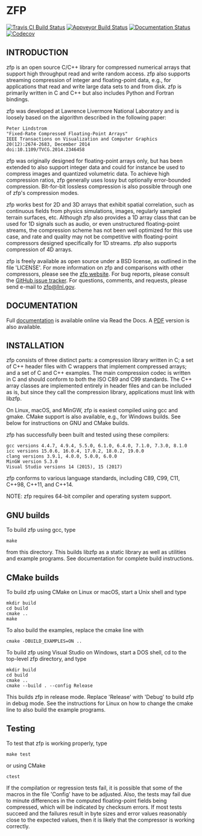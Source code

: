 ZFP
===
[![Travis CI Build Status](https://travis-ci.org/LLNL/zfp.svg?branch=develop)](https://travis-ci.org/LLNL/zfp)
[![Appveyor Build Status](https://ci.appveyor.com/api/projects/status/github/LLNL/zfp?branch=develop&svg=true)](https://ci.appveyor.com/project/salasoom/zfp)
[![Documentation Status](https://readthedocs.org/projects/zfp/badge/?version=release0.5.5)](https://zfp.readthedocs.io/en/release0.5.5/?badge=release0.5.5)
[![Codecov](https://codecov.io/gh/LLNL/zfp/branch/develop/graph/badge.svg)](https://codecov.io/gh/LLNL/zfp)

INTRODUCTION
------------

zfp is an open source C/C++ library for compressed numerical arrays that
support high throughput read and write random access.  zfp also supports
streaming compression of integer and floating-point data, e.g., for
applications that read and write large data sets to and from disk.
zfp is primarily written in C and C++ but also includes Python and
Fortran bindings.

zfp was developed at Lawrence Livermore National Laboratory and is loosely
based on the algorithm described in the following paper:

    Peter Lindstrom
    "Fixed-Rate Compressed Floating-Point Arrays"
    IEEE Transactions on Visualization and Computer Graphics
    20(12):2674-2683, December 2014
    doi:10.1109/TVCG.2014.2346458

zfp was originally designed for floating-point arrays only, but has been
extended to also support integer data and could for instance be used to
compress images and quantized volumetric data.  To achieve high compression
ratios, zfp generally uses lossy but optionally error-bounded compression.
Bit-for-bit lossless compression is also possible through one of zfp's
compression modes.

zfp works best for 2D and 3D arrays that exhibit spatial correlation, such as
continuous fields from physics simulations, images, regularly sampled terrain
surfaces, etc.  Although zfp also provides a 1D array class that can be used
for 1D signals such as audio, or even unstructured floating-point streams,
the compression scheme has not been well optimized for this use case, and
rate and quality may not be competitive with floating-point compressors
designed specifically for 1D streams.  zfp also supports compression of
4D arrays.

zfp is freely available as open source under a BSD license, as outlined in
the file 'LICENSE'.  For more information on zfp and comparisons with other
compressors, please see the
[zfp website](https://computing.llnl.gov/projects/floating-point-compression).
For bug reports, please consult the
[GitHub issue tracker](https://github.com/LLNL/zfp/issues).
For questions, comments, and requests, please send e-mail to
[zfp@llnl.gov](mailto:zfp@llnl.gov).


DOCUMENTATION
-------------

Full
[documentation](http://zfp.readthedocs.io/en/release0.5.5/)
is available online via Read the Docs.  A
[PDF](http://readthedocs.org/projects/zfp/downloads/pdf/release0.5.5/)
version is also available.


INSTALLATION
------------

zfp consists of three distinct parts: a compression library written in C;
a set of C++ header files with C wrappers that implement compressed arrays;
and a set of C and C++ examples.  The main compression codec is written in
C and should conform to both the ISO C89 and C99 standards.  The C++ array
classes are implemented entirely in header files and can be included as is,
but since they call the compression library, applications must link with
libzfp.

On Linux, macOS, and MinGW, zfp is easiest compiled using gcc and gmake.
CMake support is also available, e.g., for Windows builds.  See below for
instructions on GNU and CMake builds.

zfp has successfully been built and tested using these compilers:

    gcc versions 4.4.7, 4.9.4, 5.5.0, 6.1.0, 6.4.0, 7.1.0, 7.3.0, 8.1.0
    icc versions 15.0.6, 16.0.4, 17.0.2, 18.0.2, 19.0.0
    clang versions 3.9.1, 4.0.0, 5.0.0, 6.0.0 
    MinGW version 5.3.0
    Visual Studio versions 14 (2015), 15 (2017)

zfp conforms to various language standards, including C89, C99, C11,
C++98, C++11, and C++14.

NOTE: zfp requires 64-bit compiler and operating system support.

## GNU builds 

To build zfp using gcc, type

    make

from this directory.  This builds libzfp as a static library as well as
utilities and example programs.  See documentation for complete build
instructions.

## CMake builds

To build zfp using CMake on Linux or macOS, start a Unix shell and type

    mkdir build
    cd build
    cmake ..
    make

To also build the examples, replace the cmake line with

    cmake -DBUILD_EXAMPLES=ON ..

To build zfp using Visual Studio on Windows, start a DOS shell, cd to the
top-level zfp directory, and type

    mkdir build
    cd build
    cmake ..
    cmake --build . --config Release

This builds zfp in release mode.  Replace 'Release' with 'Debug' to build
zfp in debug mode.  See the instructions for Linux on how to change the
cmake line to also build the example programs.

## Testing

To test that zfp is working properly, type

    make test

or using CMake

    ctest

If the compilation or regression tests fail, it is possible that some of the
macros in the file 'Config' have to be adjusted.  Also, the tests may fail
due to minute differences in the computed floating-point fields being
compressed, which will be indicated by checksum errors.  If most tests
succeed and the failures result in byte sizes and error values reasonably
close to the expected values, then it is likely that the compressor is
working correctly.
